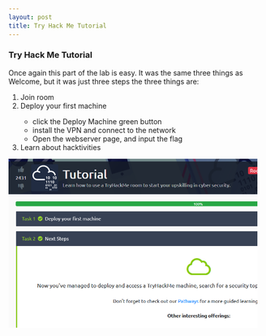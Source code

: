```yaml
---
layout: post
title: Try Hack Me Tutorial
---
```

<h3>Try Hack Me Tutorial</h3>
<p>Once again this part of the lab is easy. It was the same three things as Welcome, but it was just three steps the three things are:</p>
 <ol>
  <li>Join room</li>
  <li>Deploy your first machine</li>
	<ul>
		<li>click the Deploy Machine green button</li>
		<li>install the VPN and connect to the network</li>
		<li>Open the webserver page, and input the flag</li>
	</ul>
  <li>Learn about hacktivities</li>
</ol> 

<img src="https://raw.githubusercontent.com/gbechtel001/gbechtel001.github.io/master/images/TryHackMe/tutorial-flag.PNG" alt="tutorial_complete" height="333" >
